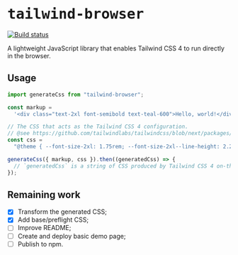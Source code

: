 <h1><code style="font-weight: bold; font-size: 2rem;">tailwind-browser</code></h1>
<p>
  <a href="https://github.com/balintbrews/tailwind-browser/actions">
    <img src="https://github.com/balintbrews/tailwind-browser/actions/workflows/tests.yml/badge.svg" alt="Build status">
  </a>
</p>

A lightweight JavaScript library that enables Tailwind CSS 4 to run directly in
the browser.

## Usage

```javascript
import generateCss from "tailwind-browser";

const markup =
  '<div class="text-2xl font-semibold text-teal-600">Hello, world!</div>';

// The CSS that acts as the Tailwind CSS 4 configuration.
// @see https://github.com/tailwindlabs/tailwindcss/blob/next/packages/tailwindcss/theme.css
const css =
  "@theme { --font-size-2xl: 1.75rem; --font-size-2xl--line-height: 2.25rem; }";

generateCss({ markup, css }).then((generatedCss) => {
  // `generatedCss` is a string of CSS produced by Tailwind CSS 4 on-the-fly.
});
```

## Remaining work

- [x] Transform the generated CSS;
- [x] Add base/preflight CSS;
- [ ] Improve README;
- [ ] Create and deploy basic demo page;
- [ ] Publish to npm.
